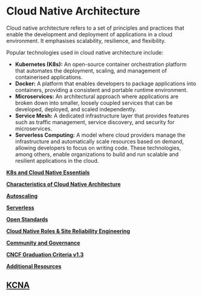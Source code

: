 # Cloud Native Architecture
Cloud native architecture refers to a set of principles and practices that enable the development and deployment of applications in a cloud environment. It emphasises scalability, resilience, and flexibility.

Popular technologies used in cloud native architecture include:

- **Kubernetes (K8s):** An open-source container orchestration platform that automates the deployment, scaling, and management of containerised applications.
- **Docker:** A platform that enables developers to package applications into containers, providing a consistent and portable runtime environment.
- **Microservices:** An architectural approach where applications are broken down into smaller, loosely coupled services that can be developed, deployed, and scaled independently.
- **Service Mesh:** A dedicated infrastructure layer that provides features such as traffic management, service discovery, and security for microservices.
- **Serverless Computing:** A model where cloud providers manage the infrastructure and automatically scale resources based on demand, allowing developers to focus on writing code.
These technologies, among others, enable organizations to build and run scalable and resilient applications in the cloud.

[**K8s and Cloud Native Essentials**](https://kevinsulatra.github.io/k8snotes/kcna_notes/k8s_cloud_native_essentials.html)

[**Characteristics of Cloud Native Architecture**](https://kevinsulatra.github.io/k8snotes/kcna_notes/characteristics.html)

[**Autoscaling**](https://kevinsulatra.github.io/k8snotes/kcna_notes/autoscaling.html)

[**Serverless**](https://kevinsulatra.github.io/k8snotes/kcna_notes/serverless.html)

[**Open Standards**](https://kevinsulatra.github.io/k8snotes/kcna_notes/open_standards.html)

[**Cloud Native Roles & Site Reliability Engineering**](https://kevinsulatra.github.io/k8snotes/kcna_notes/cloud_native_roles.html)

[**Community and Governance**](https://kevinsulatra.github.io/k8snotes/kcna_notes/community_governance.html)

[**CNCF Graduation Criteria v1.3**](https://kevinsulatra.github.io/k8snotes/kcna_notes/cncf_gradu_criteria.html)

[**Additional Resources**](https://kevinsulatra.github.io/k8snotes/kcna_notes/additional_resources.html)


## [**KCNA**](https://kevinsulatra.github.io/k8snotes/kcna_notes/kcna.html)
